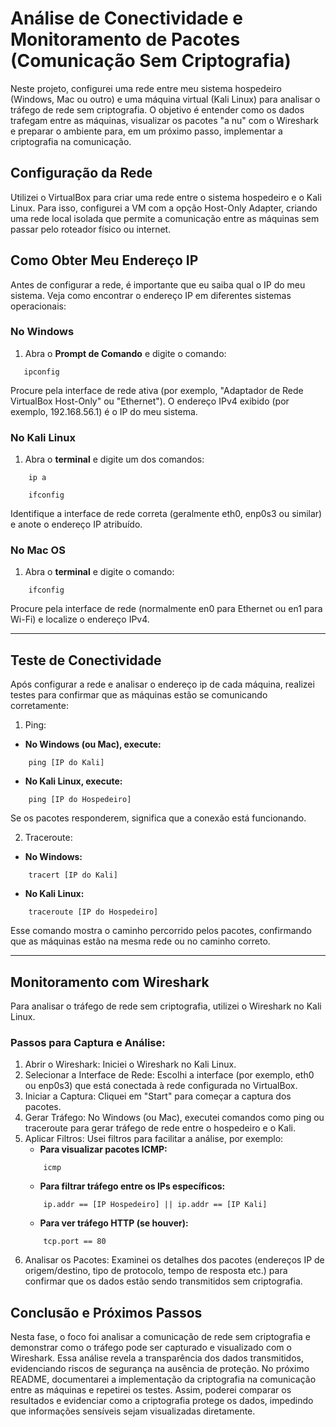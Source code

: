 # Análise de Conectividade e Monitoramento de Pacotes (Comunicação Sem Criptografia)

Neste projeto, configurei uma rede entre meu sistema hospedeiro (Windows, Mac ou outro) e uma máquina virtual (Kali Linux) para analisar o tráfego de rede sem criptografia. O objetivo é entender como os dados trafegam entre as máquinas, visualizar os pacotes "a nu" com o Wireshark e preparar o ambiente para, em um próximo passo, implementar a criptografia na comunicação.

## Configuração da Rede

Utilizei o VirtualBox para criar uma rede entre o sistema hospedeiro e o Kali Linux. Para isso, configurei a VM com a opção Host-Only Adapter, criando uma rede local isolada que permite a comunicação entre as máquinas sem passar pelo roteador físico ou internet.

## Como Obter Meu Endereço IP

Antes de configurar a rede, é importante que eu saiba qual o IP do meu sistema. Veja como encontrar o endereço IP em diferentes sistemas operacionais:

### No Windows

1. Abra o **Prompt de Comando** e digite o comando:
```
   ipconfig
```

Procure pela interface de rede ativa (por exemplo, "Adaptador de Rede VirtualBox Host-Only" ou "Ethernet"). O endereço IPv4 exibido (por exemplo, 192.168.56.1) é o IP do meu sistema.

### No Kali Linux

1. Abra o **terminal** e digite um dos comandos:

```
    ip a
```
```
    ifconfig
```

Identifique a interface de rede correta (geralmente eth0, enp0s3 ou similar) e anote o endereço IP atribuído.

### No Mac OS

1. Abra o **terminal** e digite o comando:

```
    ifconfig
```

Procure pela interface de rede (normalmente en0 para Ethernet ou en1 para Wi-Fi) e localize o endereço IPv4.

---

## Teste de Conectividade

Após configurar a rede e analisar o endereço ip de cada máquina, realizei testes para confirmar que as máquinas estão se comunicando corretamente:

1. Ping:

- **No Windows (ou Mac), execute:**

```
    ping [IP do Kali]
```

- **No Kali Linux, execute:**

```
    ping [IP do Hospedeiro]
```
Se os pacotes responderem, significa que a conexão está funcionando.

2. Traceroute:

- **No Windows:**

```
    tracert [IP do Kali]
```

- **No Kali Linux:**

```
    traceroute [IP do Hospedeiro]
```

Esse comando mostra o caminho percorrido pelos pacotes, confirmando que as máquinas estão na mesma rede ou no caminho correto.

---

## Monitoramento com Wireshark

Para analisar o tráfego de rede sem criptografia, utilizei o Wireshark no Kali Linux.

### Passos para Captura e Análise:

1. Abrir o Wireshark: Iniciei o Wireshark no Kali Linux.
2. Selecionar a Interface de Rede: Escolhi a interface (por exemplo, eth0 ou enp0s3) que está conectada à rede configurada no VirtualBox.
3. Iniciar a Captura: Cliquei em "Start" para começar a captura dos pacotes.
4. Gerar Tráfego: No Windows (ou Mac), executei comandos como ping ou traceroute para gerar tráfego de rede entre o hospedeiro e o Kali.
5. Aplicar Filtros: Usei filtros para facilitar a análise, por exemplo:
    - **Para visualizar pacotes ICMP:**
    ```
        icmp
    ```
    - **Para filtrar tráfego entre os IPs específicos:**
    ```
        ip.addr == [IP Hospedeiro] || ip.addr == [IP Kali]
    ```
    - **Para ver tráfego HTTP (se houver):**
    ```
        tcp.port == 80
    ```
6. Analisar os Pacotes: Examinei os detalhes dos pacotes (endereços IP de origem/destino, tipo de protocolo, tempo de resposta etc.) para confirmar que os dados estão sendo transmitidos sem criptografia.

## Conclusão e Próximos Passos

Nesta fase, o foco foi analisar a comunicação de rede sem criptografia e demonstrar como o tráfego pode ser capturado e visualizado com o Wireshark. Essa análise revela a transparência dos dados transmitidos, evidenciando riscos de segurança na ausência de proteção. No próximo README, documentarei a implementação da criptografia na comunicação entre as máquinas e repetirei os testes. Assim, poderei comparar os resultados e evidenciar como a criptografia protege os dados, impedindo que informações sensíveis sejam visualizadas diretamente.